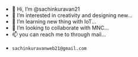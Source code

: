 - 👋 Hi, I’m @sachinkuravan21
- 👀 I’m interested in creativity and designing new...
- 🌱 I’m learning new thing with IoT...
- 💞️ I’m looking to collaborate with MNC...
- 📫 you can reach me to through mail...
-     sachinkuravanweb21@gmail.com

<!---
hi tis is sachin here i m a web developer  
--->
